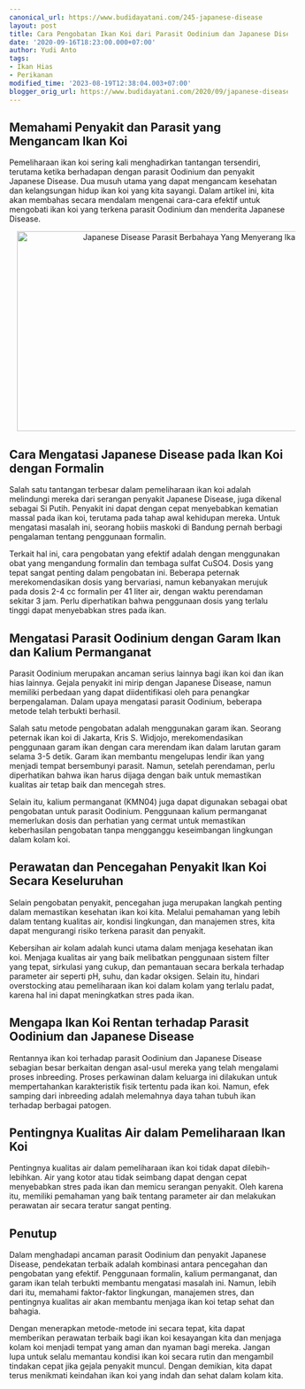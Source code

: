 ```yaml
---
canonical_url: https://www.budidayatani.com/245-japanese-disease
layout: post
title: Cara Pengobatan Ikan Koi dari Parasit Oodinium dan Japanese Disease
date: '2020-09-16T18:23:00.000+07:00'
author: Yudi Anto
tags:
- Ikan Hias
- Perikanan
modified_time: '2023-08-19T12:38:04.003+07:00'
blogger_orig_url: https://www.budidayatani.com/2020/09/japanese-disease-parasit-berbahaya-yang.html
---
```


<h2>Memahami Penyakit dan Parasit yang Mengancam Ikan Koi</h2><p>Pemeliharaan ikan koi sering kali menghadirkan tantangan tersendiri, terutama ketika berhadapan dengan parasit Oodinium dan penyakit Japanese Disease. Dua musuh utama yang dapat mengancam kesehatan dan kelangsungan hidup ikan koi yang kita sayangi. Dalam artikel ini, kita akan membahas secara mendalam mengenai cara-cara efektif untuk mengobati ikan koi yang terkena parasit Oodinium dan menderita Japanese Disease.</p><div class="separator" style="clear: both; text-align: center;"><a href="https://blogger.googleusercontent.com/img/b/R29vZ2xl/AVvXsEgXpxa_J9pbNnvHdYh_PSbRNP4QpIUCjnO_MJU8HTclG7fItAs2eEUL7JbJHRhjn83BmQ3RY_skSwurAXQMGsQTHHOC824Gb0V0ozDZjuKXB2znATsSOFQ784k5V--BOVkSqKKfc8DxPe66-t4JjnJat-EDrrjlDqw61sngb4oOM82HKl3rw_pkcz8AXVg5/s213/Gambar_ranchu_1280x720.jpg" imageanchor="1" style="margin-left: 1em; margin-right: 1em;"><img alt="Japanese Disease Parasit Berbahaya Yang Menyerang Ikan Koi" border="0" data-original-height="120" data-original-width="213" height="361" src="https://blogger.googleusercontent.com/img/b/R29vZ2xl/AVvXsEgXpxa_J9pbNnvHdYh_PSbRNP4QpIUCjnO_MJU8HTclG7fItAs2eEUL7JbJHRhjn83BmQ3RY_skSwurAXQMGsQTHHOC824Gb0V0ozDZjuKXB2znATsSOFQ784k5V--BOVkSqKKfc8DxPe66-t4JjnJat-EDrrjlDqw61sngb4oOM82HKl3rw_pkcz8AXVg5/w640-h361/Gambar_ranchu_1280x720.jpg" width="640" /></a></div><h2>Cara Mengatasi Japanese Disease pada Ikan Koi dengan Formalin</h2><p>Salah satu tantangan terbesar dalam pemeliharaan ikan koi adalah melindungi mereka dari serangan penyakit Japanese Disease, juga dikenal sebagai Si Putih. Penyakit ini dapat dengan cepat menyebabkan kematian massal pada ikan koi, terutama pada tahap awal kehidupan mereka. Untuk mengatasi masalah ini, seorang hobiis maskoki di Bandung pernah berbagi pengalaman tentang penggunaan formalin.</p><p>Terkait hal ini, cara pengobatan yang efektif adalah dengan menggunakan obat yang mengandung formalin dan tembaga sulfat CuSO4. Dosis yang tepat sangat penting dalam pengobatan ini. Beberapa peternak merekomendasikan dosis yang bervariasi, namun kebanyakan merujuk pada dosis 2-4 cc formalin per 41 liter air, dengan waktu perendaman sekitar 3 jam. Perlu diperhatikan bahwa penggunaan dosis yang terlalu tinggi dapat menyebabkan stres pada ikan.</p><h2>Mengatasi Parasit Oodinium dengan Garam Ikan dan Kalium Permanganat</h2><p>Parasit Oodinium merupakan ancaman serius lainnya bagi ikan koi dan ikan hias lainnya. Gejala penyakit ini mirip dengan Japanese Disease, namun memiliki perbedaan yang dapat diidentifikasi oleh para penangkar berpengalaman. Dalam upaya mengatasi parasit Oodinium, beberapa metode telah terbukti berhasil.</p><p>Salah satu metode pengobatan adalah menggunakan garam ikan. Seorang peternak ikan koi di Jakarta, Kris S. Widjojo, merekomendasikan penggunaan garam ikan dengan cara merendam ikan dalam larutan garam selama 3-5 detik. Garam ikan membantu mengelupas lendir ikan yang menjadi tempat bersembunyi parasit. Namun, setelah perendaman, perlu diperhatikan bahwa ikan harus dijaga dengan baik untuk memastikan kualitas air tetap baik dan mencegah stres.</p><p>Selain itu, kalium permanganat (KMN04) juga dapat digunakan sebagai obat pengobatan untuk parasit Oodinium. Penggunaan kalium permanganat memerlukan dosis dan perhatian yang cermat untuk memastikan keberhasilan pengobatan tanpa mengganggu keseimbangan lingkungan dalam kolam koi.</p><h2>Perawatan dan Pencegahan Penyakit Ikan Koi Secara Keseluruhan</h2><p>Selain pengobatan penyakit, pencegahan juga merupakan langkah penting dalam memastikan kesehatan ikan koi kita. Melalui pemahaman yang lebih dalam tentang kualitas air, kondisi lingkungan, dan manajemen stres, kita dapat mengurangi risiko terkena parasit dan penyakit.</p><p>Kebersihan air kolam adalah kunci utama dalam menjaga kesehatan ikan koi. Menjaga kualitas air yang baik melibatkan penggunaan sistem filter yang tepat, sirkulasi yang cukup, dan pemantauan secara berkala terhadap parameter air seperti pH, suhu, dan kadar oksigen. Selain itu, hindari overstocking atau pemeliharaan ikan koi dalam kolam yang terlalu padat, karena hal ini dapat meningkatkan stres pada ikan.</p><h2>Mengapa Ikan Koi Rentan terhadap Parasit Oodinium dan Japanese Disease</h2><p>Rentannya ikan koi terhadap parasit Oodinium dan Japanese Disease sebagian besar berkaitan dengan asal-usul mereka yang telah mengalami proses inbreeding. Proses perkawinan dalam keluarga ini dilakukan untuk mempertahankan karakteristik fisik tertentu pada ikan koi. Namun, efek samping dari inbreeding adalah melemahnya daya tahan tubuh ikan terhadap berbagai patogen.</p><h2>Pentingnya Kualitas Air dalam Pemeliharaan Ikan Koi</h2><p>Pentingnya kualitas air dalam pemeliharaan ikan koi tidak dapat dilebih-lebihkan. Air yang kotor atau tidak seimbang dapat dengan cepat menyebabkan stres pada ikan dan memicu serangan penyakit. Oleh karena itu, memiliki pemahaman yang baik tentang parameter air dan melakukan perawatan air secara teratur sangat penting.</p><h2>Penutup</h2><p>Dalam menghadapi ancaman parasit Oodinium dan penyakit Japanese Disease, pendekatan terbaik adalah kombinasi antara pencegahan dan pengobatan yang efektif. Penggunaan formalin, kalium permanganat, dan garam ikan telah terbukti membantu mengatasi masalah ini. Namun, lebih dari itu, memahami faktor-faktor lingkungan, manajemen stres, dan pentingnya kualitas air akan membantu menjaga ikan koi tetap sehat dan bahagia.</p><p>Dengan menerapkan metode-metode ini secara tepat, kita dapat memberikan perawatan terbaik bagi ikan koi kesayangan kita dan menjaga kolam koi menjadi tempat yang aman dan nyaman bagi mereka. Jangan lupa untuk selalu memantau kondisi ikan koi secara rutin dan mengambil tindakan cepat jika gejala penyakit muncul. Dengan demikian, kita dapat terus menikmati keindahan ikan koi yang indah dan sehat dalam kolam kita.</p>